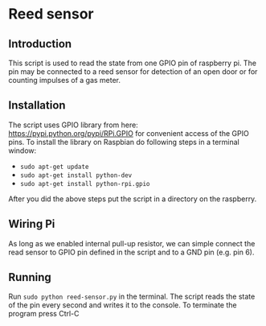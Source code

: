 Reed sensor
==========

## Introduction

This script is used to read the state from one GPIO pin of raspberry pi. The pin may be connected to a reed sensor for detection of an open door or for counting impulses of a gas meter.

## Installation

The script uses GPIO library from here: https://pypi.python.org/pypi/RPi.GPIO for convenient access of the GPIO pins.
To install the library on Raspbian do following steps in a terminal window:

 - `sudo apt-get update`
 - `sudo apt-get install python-dev`
 - `sudo apt-get install python-rpi.gpio`

After you did the above steps put the script in a directory on the raspberry.

## Wiring Pi

As long as we enabled internal pull-up resistor, we can simple connect the read sensor to GPIO pin defined in the script and to a GND pin (e.g. pin 6).  

## Running

Run `sudo python reed-sensor.py` in the terminal. The script reads the state of the pin every second and writes it to the console. To terminate the program press Ctrl-C
